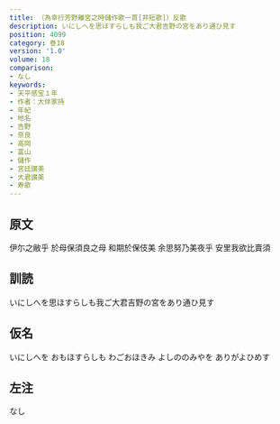 ```yaml
---
title: （為幸行芳野離宮之時儲作歌一首[并短歌]）反歌
description: いにしへを思ほすらしも我ご大君吉野の宮をあり通ひ見す
position: 4099
category: 巻18
version: '1.0'
volume: 18
comparison:
- なし
keywords:
- 天平感宝１年
- 作者：大伴家持
- 年紀
- 地名
- 吉野
- 奈良
- 高岡
- 富山
- 儲作
- 宮廷讃美
- 大君讃美
- 寿歌
---
```


## 原文

伊尓之敝乎 於母保須良之母 和期於保伎美 余思努乃美夜乎 安里我欲比賣須

## 訓読

いにしへを思ほすらしも我ご大君吉野の宮をあり通ひ見す

## 仮名

いにしへを おもほすらしも わごおほきみ よしののみやを ありがよひめす

## 左注

なし
